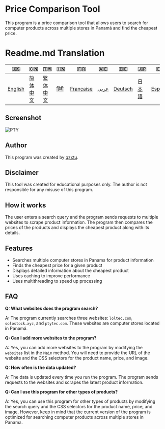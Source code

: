 # Price Comparison Tool

This program is a price comparison tool that allows users to search for computer products across multiple stores in Panamá and find the cheapest price.

# Readme.md Translation
| 🇺🇸 | 🇨🇳 | 🇹🇼 | 🇮🇳 | 🇫🇷 | 🇦🇪 | 🇩🇪 | 🇯🇵 | 🇪🇸 |
|-----|-----|-----|-----|-----|-----|-----|-----|-----|
| [English](README.md) | [简体中文](README.zh-CN.md) | [繁体中文](README.zh-TW.md) | [हिंदी](README.hi.md) | [Française](README.fr.md) | [عربى](README.ar.md) | [Deutsch](README.de.md) | [日本語](README.ja.md) | [Español](README.es.md) |

## Screenshot
![PTY](https://cdn.discordapp.com/attachments/1008195045960204348/1104240493560348793/PTY.png)

## Author

This program was created by [qzxtu](https://github.com/qzxtu).

## Disclaimer

This tool was created for educational purposes only. The author is not responsible for any misuse of this program.

## How it works

The user enters a search query and the program sends requests to multiple websites to scrape product information. The program then compares the prices of the products and displays the cheapest product along with its details.

## Features

- Searches multiple computer stores in Panama for product information
- Finds the cheapest price for a given product
- Displays detailed information about the cheapest product
- Uses caching to improve performance
- Uses multithreading to speed up processing

## FAQ

**Q: What websites does the program search?**

A: The program currently searches three websites: `loltec.com`, `solostock.xyz`, and `ptytec.com`. These websites are computer stores located in Panamá.

**Q: Can I add more websites to the program?**

A: Yes, you can add more websites to the program by modifying the `websites` list in the `Main` method. You will need to provide the URL of the website and the CSS selectors for the product name, price, and image.

**Q: How often is the data updated?**

A: The data is updated every time you run the program. The program sends requests to the websites and scrapes the latest product information.

**Q: Can I use this program for other types of products?**

A: Yes, you can use this program for other types of products by modifying the search query and the CSS selectors for the product name, price, and image. However, keep in mind that the current version of the program is optimized for searching computer products across multiple stores in Panama.
